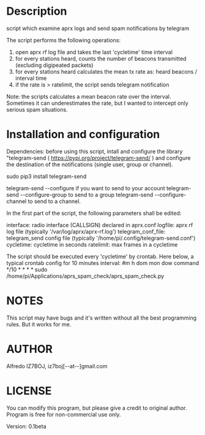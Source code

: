 # Description
script which examine aprx logs and send spam notifications by telegram

The script performs the following operations:
1) open aprx rf log file and takes the last 'cycletime' time interval
2) for every stations heard, counts the number of beacons transmitted (excluding digipeated packets)
3) for every stations heard calculates the mean tx rate as: heard beacons / interval time
4) if the rate is > ratelimit, the script sends telegram notification

Note: the scripts calculates a mean beacon rate over the interval. Sometimes it can underestimates the rate, but I wanted to intercept only serious spam situations.

# Installation and configuration
Dependencies: before using this script, intall and configure the library "telegram-send ( https://pypi.org/project/telegram-send/ ) and configure the destination of the notifications (single user, group or channel).

sudo pip3 install telegram-send

telegram-send --configure if you want to send to your account
telegram-send --configure-group to send to a group 
telegram-send --configure-channel to send to a channel.

In the first part of the script, the following parameters shall be edited:

interface: radio interface (CALLSIGN) declared in aprx.conf
logfile: aprx rf log file (typically '/var/log/aprx/aprx-rf.log')
telegram_conf_file: telegram_send config file (typically '/home/pi/.config/telegram-send.conf')
cycletime: cycletime in seconds
ratelimit: max frames in a cycletime

The script should be executed every 'cycletime' by crontab. Here below, a typical crontab config for 10 minutes interval:
#m h  dom mon dow   command
*/10 * * * * sudo /home/pi/Applications/aprs_spam_check/aprs_spam_check.py

# NOTES
This script may have bugs and it's written without all the best programming rules. But it works for me.

# AUTHOR
Alfredo IZ7BOJ, iz7boj[--at--]gmail.com

# LICENSE
You can modify this program, but please give a credit to original author. Program is free for non-commercial use only.

Version: 0.1beta
